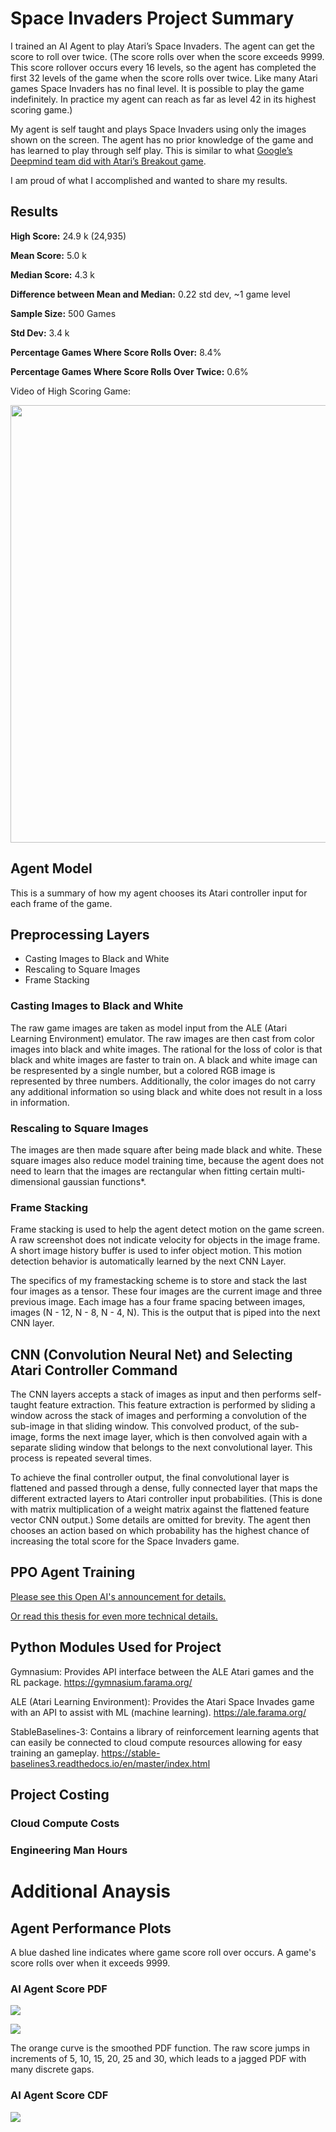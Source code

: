 # Space Invaders Project Summary

I trained an AI Agent to play Atari’s Space Invaders.  The agent can get the score to roll over twice.  (The score rolls over when the score exceeds 9999.  This score rollover occurs every 16 levels, so the agent has completed the first 32 levels of the game when the score rolls over twice.  Like many Atari games Space Invaders has no final level.  It is possible to play the game indefinitely.  In practice my agent can reach as far as level 42 in its highest scoring game.)

My agent is self taught and plays Space Invaders using only the images shown on the screen.  The agent has no prior knowledge of the game and has learned to play through self play.  This is similar to what [Google’s Deepmind team did with Atari’s Breakout game](https://youtu.be/V1eYniJ0Rnk?si=MxJzxsX09T2sNEiW).

I am proud of what I accomplished and wanted to share my results.


## Results 

**High Score:** 24.9 k  (24,935)  

**Mean Score:** 5.0 k

**Median Score:** 4.3 k

**Difference between Mean and Median:** 0.22 std dev, ~1 game level

**Sample Size:** 500 Games 

**Std Dev:**   3.4 k

**Percentage Games Where Score Rolls Over:** 8.4%

**Percentage Games Where Score Rolls Over Twice:** 0.6%


 
Video of High Scoring Game:

<img src="space_invaders_ppo__score_24935.gif" width="700" height="700"/>


## Agent Model 

This is a summary of how my agent chooses its Atari controller input for each frame of the game.

## Preprocessing Layers  
- Casting Images to Black and White
- Rescaling to Square Images
- Frame Stacking

### Casting Images to Black and White
The raw game images are taken as model input from the ALE (Atari Learning Environment) emulator.  The raw images are then cast from color images into black and white images.  The rational for the loss of color is that black and white images are faster to train on.  A black and white image can be respresented by a single number, but a colored RGB image is represented by three numbers.  Additionally, the color images do not carry any additional information so using black and white does not result in a loss in information.  

### Rescaling to Square Images
The images are then made square after being made black and white.  These square images also reduce model training time, because the agent does not need to learn that the images are rectangular when fitting certain multi-dimensional gaussian functions*.  

### Frame Stacking
Frame stacking is used to help the agent detect motion on the game screen.  A raw screenshot does not indicate velocity for objects in the image frame.  A short image history buffer is used to infer object motion.   This motion detection behavior is automatically learned by the next CNN Layer.  

The specifics of my framestacking scheme is to store and stack the last four images as a tensor.  These four images are the current image and three previous image.  Each image has a four frame spacing between images, images (N - 12, N - 8, N - 4, N).  This is the output that is piped into the next CNN layer.


## CNN (Convolution Neural Net) and Selecting Atari Controller Command 

The CNN layers accepts a stack of images as input and then performs self-taught feature extraction.  This feature extraction is performed by sliding a window across the stack of images and performing a convolution of the sub-image in that sliding window.  This convolved product, of the sub-image, forms the next image layer, which is then convolved again with a separate sliding window that belongs to the next convolutional layer.  This process is repeated several times.  

To achieve the final controller output, the final convolutional layer is flattened and passed through a dense, fully connected layer that maps the different extracted layers to Atari controller input probabilities.  (This is done with matrix multiplication of a weight matrix against the flattened feature vector CNN output.)  Some details are omitted for brevity.  The agent then chooses an action based on which probability has the highest chance of increasing the total score for the Space Invaders game.

## PPO Agent Training

[Please see this Open AI's announcement for details.](https://openai.com/index/openai-baselines-ppo/)

[Or read this thesis for even more technical details.](https://fse.studenttheses.ub.rug.nl/25709/1/mAI_2021_BickD.pdf)

## Python Modules Used for Project

Gymnasium: Provides API interface between the ALE Atari games and the RL package.
https://gymnasium.farama.org/

ALE (Atari Learning Environment): Provides the Atari Space Invades game with an API to assist with ML (machine learning).
https://ale.farama.org/

StableBaselines-3: Contains a library of reinforcement learning agents that can easily be connected to cloud compute resources allowing for easy training an gameplay.
https://stable-baselines3.readthedocs.io/en/master/index.html


## Project Costing

### Cloud Compute Costs

### Engineering Man Hours


# Additional Anaysis

## Agent Performance Plots

A blue dashed line indicates where game score roll over occurs.  A game's score rolls over when it exceeds 9999.

### AI Agent Score PDF
![](./readmeImgs/sortedRewards_gameScore_vs_gameCount.png)

![](./readmeImgs/scoringPdf_wSmoothing.png)

The orange curve is the smoothed PDF function.  The raw score jumps in increments of 5, 10, 15, 20, 25 and 30, which leads to a jagged PDF with many discrete gaps.

### AI Agent Score CDF
![](readmeImgs/cdfScore.png)



